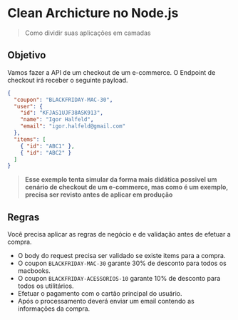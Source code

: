# Clean Archicture no Node.js

> Como dividir suas aplicações em camadas

## Objetivo

Vamos fazer a API de um checkout de um e-commerce. O Endpoint de checkout irá receber o seguinte payload.

```json
{
  "coupon": "BLACKFRIDAY-MAC-30",
  "user": {
    "id": "KFJAS1UJF38ASK913",
    "name": "Igor Halfeld",
    "email": "igor.halfeld@gmail.com"
  },
  "items": [
    { "id": "ABC1" },
    { "id": "ABC2" }
  ]
}
```

> **Esse exemplo tenta simular da forma mais didática possivel um cenário de checkout de um e-commerce, mas como é um exemplo, precisa ser revisto antes de aplicar em produção**

## Regras

Você precisa aplicar as regras de negócio e de validação antes de efetuar a compra.
  - O body do request precisa ser validado se existe items para a compra.
  - O coupon `BLACKFRIDAY-MAC-30` garante 30% de desconto para todos os macbooks.
  - O coupon `BLACKFRIDAY-ACESSORIOS-10` garante 10% de desconto para todos os utilitários.
  - Efetuar o pagamento com o cartão principal do usuário.
  - Após o processamento deverá enviar um email contendo as informações da compra.
